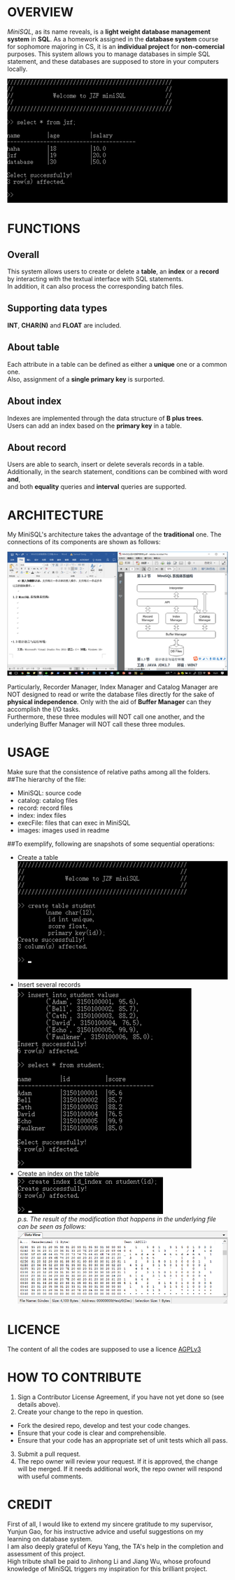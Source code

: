 # OVERVIEW
*MiniSQL*, as its name reveals, is a **light weight database management system** in **SQL**.
As a homework assigned in the **database system** course for sophomore majoring in CS,
it is an **individual project** for **non-comercial** purposes.
This system allows you to manage databases in simple SQL statement,
and these databases are supposed to store in your computers locally.
  
![](./images/overview_1.png)

# FUNCTIONS
## Overall
This system allows users to create or delete a **table**, an **index** or a **record** 
by interacting with the textual interface with SQL statements.  
In addition, it can also process the corresponding batch files.  

## Supporting data types
**INT**, **CHAR(N)** and **FLOAT** are included.  

## About table
Each attribute in a table can be defined as either a **unique** one or a common one.  
Also, assignment of a **single primary key** is surported.  

## About index
Indexes are implemented through the data structure of **B plus trees**.  
Users can add an index based on the **primary key** in a table.  

## About record
Users are able to search, insert or delete severals records in a table.  
Additionally, in the search statement, conditions can be combined with word **and**,  
and both **equality** queries and **interval** queries are supported.  

# ARCHITECTURE
My MiniSQL's architecture takes the advantage of the **traditional** one. The connections
of its components are shown as follows:

![](./images/architecture_1.png)  

Particularly, Recorder Manager, Index Manager and Catalog Manager are NOT designed to 
read or write the database files directly for the sake of **physical independence**.
Only with the aid of **Buffer Manager** can they accomplish the I/O tasks.  
Furthermore, these three modules will NOT call one another, and the underlying Buffer 
Manager will NOT call these three modules.

# USAGE
Make sure that the consistence of relative paths among all the folders.
##The hierarchy of the file:
- MiniSQL: source code
- catalog: catalog files
- record: record files
- index: index files
- execFile: files that can exec in MiniSQL
- images: images used in readme  

##To exemplify, following are snapshots of some sequential operations:
- Create a table
![](./images/usage_1.png)  
- Insert several records
![](./images/usage_2.png)  
- Create an index on the table
![](./images/usage_3.png)  
*p.s. The result of the modification that happens in the underlying file can be seen as follows:*  
![](./images/usage_4.png)  


# LICENCE
The content of all the codes are supposed to use a licence [AGPLv3](./LICENCE)  

# HOW TO CONTRIBUTE
1. Sign a Contributor License Agreement, if you have not yet done so (see details above).  
2.  Create your change to the repo in question.
- Fork the desired repo, develop and test your code changes.
- Ensure that your code is clear and comprehensible.
- Ensure that your code has an appropriate set of unit tests which all pass.
3. Submit a pull request.
4. The repo owner will review your request. If it is approved, the change will be merged. If it needs additional work, the repo owner will respond with useful comments.

# CREDIT
First of all, I would like to extend my sincere gratitude to my supervisor, Yunjun Gao, for his instructive advice and useful suggestions on my learning on database system.   
I am also deeply grateful of Keyu Yang, the TA's help in the completion and assessment of this project.  
High tribute shall be paid to Jinhong Li and Jiang Wu, whose profound knowledge of MiniSQL triggers my inspiration for this brilliant project.  
